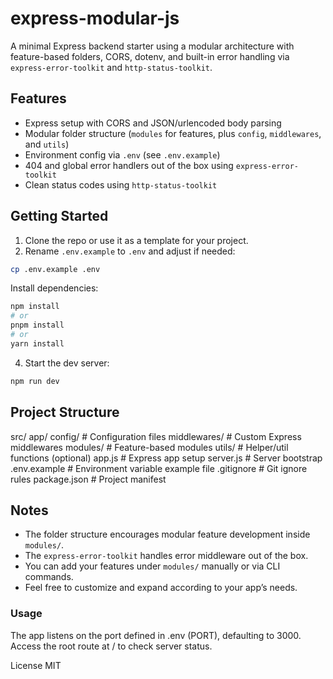 # express-modular-js

A minimal Express backend starter using a modular architecture with feature-based folders, CORS, dotenv, and built-in error handling via `express-error-toolkit` and `http-status-toolkit`.

## Features

- Express setup with CORS and JSON/urlencoded body parsing  
- Modular folder structure (`modules` for features, plus `config`, `middlewares`, and `utils`)  
- Environment config via `.env` (see `.env.example`)  
- 404 and global error handlers out of the box using `express-error-toolkit`  
- Clean status codes using `http-status-toolkit`  

## Getting Started

1. Clone the repo or use it as a template for your project.  
2. Rename `.env.example` to `.env` and adjust if needed:

```bash
cp .env.example .env
```

Install dependencies:

```bash
npm install
# or
pnpm install
# or
yarn install
```

4. Start the dev server:

```bash
npm run dev
```

## Project Structure
src/
  app/
    config/         # Configuration files
    middlewares/    # Custom Express middlewares
    modules/          # Feature-based modules
    utils/          # Helper/util functions (optional)
  app.js            # Express app setup
  server.js         # Server bootstrap
.env.example        # Environment variable example file
.gitignore          # Git ignore rules
package.json        # Project manifest


## Notes

- The folder structure encourages modular feature development inside `modules/`.  
- The `express-error-toolkit` handles error middleware out of the box.  
- You can add your features under `modules/` manually or via CLI commands.  
- Feel free to customize and expand according to your app’s needs.


### Usage
The app listens on the port defined in .env (PORT), defaulting to 3000.
Access the root route at / to check server status.

License
MIT